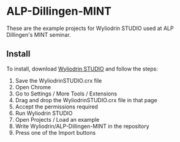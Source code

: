 # ALP-Dillingen-MINT

These are the example projects for Wyliodrin STUDIO used at ALP Dillingen's MINT seminar.

## Install

To install, download [Wyliodrin STUDIO](https://github.com/Wyliodrin/ALP-Dillingen-MINT/raw/master/software/WyliodrinSTUDIO.crx) and follow the steps:

1. Save the WyliodrinSTUDIO.crx file 
2. Open Chrome
3. Go to Settings / More Tools / Extensions
4. Drag and drop the WyliodrinSTUDIO.crx file in that page
5. Accept the permissions required
6. Run Wyliodrin STUDIO
7. Open Projects / Load an example
8. Write Wyliodrin/ALP-Dillingen-MINT in the repository
9. Press one of the Import buttons
